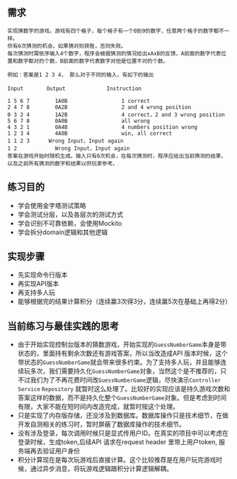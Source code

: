 ## 需求
```
实现猜数字的游戏。游戏有四个格子，每个格子有一个0到9的数字，任意两个格子的数字都不一样。
你有6次猜测的机会，如果猜对则获胜，否则失败。
每次猜测时需依序输入4个数字，程序会根据猜测的情况给出xAxB的反馈，A前面的数字代表位置和数字都对的个数，B前面的数字代表数字对但是位置不对的个数。

例如：答案是1 2 3 4， 那么对于不同的输入，有如下的输出

Input　　    Output             Instruction

1 5 6 7        1A0B                 1 correct
2 4 7 8        0A2B                 2 and 4 wrong position
0 3 2 4        1A2B                 4 correct，2 and 3 wrong position
5 6 7 8        0A0B                 all wrong
4 3 2 1        0A4B                 4 numbers position wrong
1 2 3 4        4A0B                 win, all correct
1 1 2 3      Wrong Input，Input again
1 2            Wrong Input，Input again
答案在游戏开始时随机生成。输入只有6次机会，在每次猜测时，程序应给出当前猜测的结果，以及之前所有猜测的数字和结果以供玩家参考。
```

## 练习目的
* 学会使用金字塔测试策略
* 学会测试分层，以及各层次的测试方式
* 学会识别不可靠依赖，会使用Mockito
* 学会拆分domain逻辑和其他逻辑

## 实现步骤
* 先实现命令行版本
* 再实现API版本
* 再支持多人玩
* 能够根据完的结果计算积分（连续赢3次得3分，连续赢5次在基础上再得2分）

## 当前练习与最佳实践的思考
* 由于开始实现控制台版本的猜数游戏，开始实现的`GuessNumberGame`本身是带状态的，里面持有剩余次数还有游戏答案，所以当改造成API 版本时候，这个带状态的`GuessNumberGame`就会带来很多约束。为了支持多人玩，并且能够连续玩多次，我们需要持久化`GuessNumberGame`对象，当然这个是不推荐的，只不过我们为了不再花费时间改`GuessNumberGame`逻辑，尽快演示`Controller` `Service` `Repository` 就暂时这么处理了。比较好的实现应该是持久游戏次数和答案这样的数据，而不是持久化整个`GuessNumberGame`对象。但是考虑到时间有限，大家不能在短时间内改造完成，就暂时按这个处理。
* 只是实现了内存版存储，还没涉及到数据库。数据库操作只是技术细节，在做开发自测相关的练习时，暂时屏蔽了数据库操作的技术细节。
* 没有涉及登录，每次调用时候只是显式传用户ID。在真实的项目中可以考虑在登录时候，生成token,后续API 请求在request header 里带上用户token, 服务端再去验证用户身份
* 积分计算现在是每次玩游戏后直接计算。这个比较推荐是在用户玩完游戏时候，通过异步消息，将玩游戏逻辑跟积分计算逻辑解耦。

